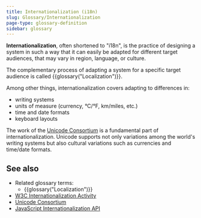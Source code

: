 ```yaml
---
title: Internationalization (i18n)
slug: Glossary/Internationalization
page-type: glossary-definition
sidebar: glossary
---
```


**Internationalization**, often shortened to "i18n", is the practice of designing a system in such a way that it can easily be adapted for different target audiences, that may vary in region, language, or culture.

The complementary process of adapting a system for a specific target audience is called {{glossary("Localization")}}.

Among other things, internationalization covers adapting to differences in:

- writing systems
- units of measure (currency, °C/°F, km/miles, etc.)
- time and date formats
- keyboard layouts

The work of the [Unicode Consortium](https://home.unicode.org/) is a fundamental part of internationalization. Unicode supports not only variations among the world's writing systems but also cultural variations such as currencies and time/date formats.

## See also

- Related glossary terms:
  - {{glossary("Localization")}}
- [W3C Internationalization Activity](https://www.w3.org/International/)
- [Unicode Consortium](https://home.unicode.org/)
- [JavaScript Internationalization API](/en-US/docs/Web/JavaScript/Reference/Global_Objects/Intl)
